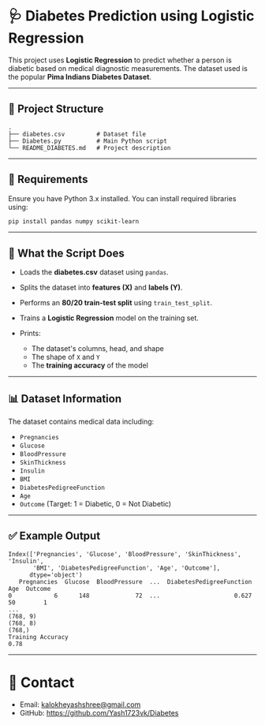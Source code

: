 # 🩺 Diabetes Prediction using Logistic Regression

This project uses **Logistic Regression** to predict whether a person is diabetic based on medical diagnostic measurements. The dataset used is the popular **Pima Indians Diabetes Dataset**.

---

## 📁 Project Structure

```
.
├── diabetes.csv         # Dataset file
├── Diabetes.py          # Main Python script
└── README_DIABETES.md   # Project description
```

---

## 📌 Requirements

Ensure you have Python 3.x installed. You can install required libraries using:

```bash
pip install pandas numpy scikit-learn
```

---

## 🧠 What the Script Does

* Loads the **diabetes.csv** dataset using `pandas`.
* Splits the dataset into **features (X)** and **labels (Y)**.
* Performs an **80/20 train-test split** using `train_test_split`.
* Trains a **Logistic Regression** model on the training set.
* Prints:

  * The dataset's columns, head, and shape
  * The shape of `X` and `Y`
  * The **training accuracy** of the model

---

## 📊 Dataset Information

The dataset contains medical data including:

* `Pregnancies`
* `Glucose`
* `BloodPressure`
* `SkinThickness`
* `Insulin`
* `BMI`
* `DiabetesPedigreeFunction`
* `Age`
* `Outcome` (Target: 1 = Diabetic, 0 = Not Diabetic)

---

## ✅ Example Output

```
Index(['Pregnancies', 'Glucose', 'BloodPressure', 'SkinThickness', 'Insulin',
       'BMI', 'DiabetesPedigreeFunction', 'Age', 'Outcome'],
      dtype='object')
   Pregnancies  Glucose  BloodPressure  ...  DiabetesPedigreeFunction  Age  Outcome
0            6      148             72  ...                     0.627   50        1
...
(768, 9)
(768, 8)
(768,)
Training Accuracy 
0.78
```

---

# 📧 Contact
* Email: kalokheyashshree@gmail.com
* GitHub: https://github.com/Yash1723vk/Diabetes
